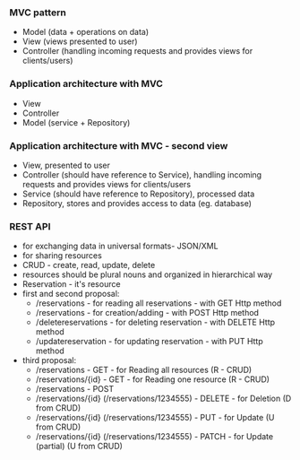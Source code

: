 ### MVC pattern
- Model (data + operations on data)
- View (views presented to user)
- Controller (handling incoming requests and provides views for clients/users)

### Application architecture with MVC
* View
* Controller
* Model (service + Repository)

### Application architecture with MVC - second view
- View, presented to user
- Controller (should have reference to Service), handling incoming requests and provides views for clients/users
- Service (should have reference to Repository), processed data
- Repository, stores and provides access to data (eg. database)


### REST API
- for exchanging data in universal formats- JSON/XML
- for sharing resources
- CRUD - create, read, update, delete
- resources should be plural nouns and organized in hierarchical way
- Reservation - it's resource
- first and second proposal:
  - /reservations - for reading all reservations - with GET Http method
  - /reservations - for creation/adding - with POST Http method
  - /deletereservations - for deleting reservation - with DELETE Http method
  - /updatereservation - for updating reservation - with PUT Http method
- third proposal:
  - /reservations - GET - for Reading all resources (R - CRUD)
  - /reservations/{id} - GET - for Reading one resource (R - CRUD)
  - /reservations - POST
  - /reservations/{id} (/reservations/1234555) - DELETE - for Deletion (D from CRUD)
  - /reservations/{id} (/reservations/1234555) - PUT - for Update (U from CRUD)
  - /reservations/{id} (/reservations/1234555) - PATCH - for Update (partial) (U from CRUD)